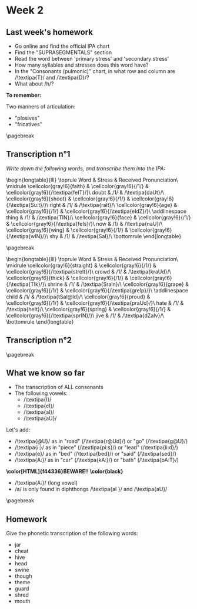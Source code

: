 # Week 2



## Last week's homework

* Go online and find the official IPA chart
* Find the "SUPRASEGMENTALS" section
* Read the word between 'primary stress' and 'secondary stress'
* How many syllables and stresses does this word have?
* In the "Consonants (pulmonic)" chart, in what row and column are /\textipa{T}/ and /\textipa{D}/?
* What  about /h/?



**To remember:**

Two manners of articulation: 

* "plosives" 
* "fricatives"


\pagebreak

## Transcription n°1

*Write down the following words, and transcribe them into the IPA:*




\begin{longtable}{lll}
\toprule
Word & Stress & Received Pronunciation\\
\midrule
\cellcolor{gray!6}{faith} & \cellcolor{gray!6}{/1/} & \cellcolor{gray!6}{/\textipa{feIT}/}\\
doubt & /1/ & /\textipa{daUt}/\\
\cellcolor{gray!6}{shoot} & \cellcolor{gray!6}{/1/} & \cellcolor{gray!6}{/\textipa{Su:t}/}\\
right & /1/ & /\textipa{raIt}/\\
\cellcolor{gray!6}{age} & \cellcolor{gray!6}{/1/} & \cellcolor{gray!6}{/\textipa{eIdZ}/}\\
\addlinespace
thing & /1/ & /\textipa{TIN}/\\
\cellcolor{gray!6}{face} & \cellcolor{gray!6}{/1/} & \cellcolor{gray!6}{/\textipa{feIs}/}\\
now & /1/ & /\textipa{naU}/\\
\cellcolor{gray!6}{wing} & \cellcolor{gray!6}{/1/} & \cellcolor{gray!6}{/\textipa{wIN}/}\\
shy & /1/ & /\textipa{SaI}/\\
\bottomrule
\end{longtable}

\pagebreak


\begin{longtable}{lll}
\toprule
Word & Stress & Received Pronunciation\\
\midrule
\cellcolor{gray!6}{straight} & \cellcolor{gray!6}{/1/} & \cellcolor{gray!6}{/\textipa{streIt}/}\\
crowd & /1/ & /\textipa{kraUd}/\\
\cellcolor{gray!6}{thick} & \cellcolor{gray!6}{/1/} & \cellcolor{gray!6}{/\textipa{TIk}/}\\
shrine & /1/ & /\textipa{SraIn}/\\
\cellcolor{gray!6}{grape} & \cellcolor{gray!6}{/1/} & \cellcolor{gray!6}{/\textipa{greIp}/}\\
\addlinespace
child & /1/ & /\textipa{tSaI@ld}/\\
\cellcolor{gray!6}{proud} & \cellcolor{gray!6}{/1/} & \cellcolor{gray!6}{/\textipa{praUd}/}\\
hate & /1/ & /\textipa{heIt}/\\
\cellcolor{gray!6}{spring} & \cellcolor{gray!6}{/1/} & \cellcolor{gray!6}{/\textipa{sprIN}/}\\
jive & /1/ & /\textipa{dZaIv}/\\
\bottomrule
\end{longtable}

## Transcription n°2


\pagebreak

## What we know so far

* The transcription of ALL consonants
* The following vowels: 
  - /\textipa{I}/
  - /\textipa{eI}/
  - /\textipa{aI}/
  - /\textipa{aU}/



Let's add:

* /\textipa{@U}/ as in "road" (/\textipa{r@Ud}/) or "go" (/\textipa{g@U}/)
* /\textipa{i:}/ as in "piece" (/\textipa{pi:s}/) or "lead" (/\textipa{li:d}/)
* /\textipa{e}/ as in "bed" (/\textipa{bed}/) or "said" (/\textipa{sed}/)
* /\textipa{A:}/ as in "car" (/\textipa{kA:}/) or "bath" (/\textipa{bA:T}/)

**\color[HTML]{f44336}BEWARE!! \color{black}** 
- /\textipa{A:}/ (long vowel)
- /a/ is only found in diphthongs /\textipa{aI }/ and /\textipa{aU}/ 

\pagebreak

## Homework

Give the phonetic transcription of the following words:


* jar
* cheat
* hive
* head
* swine
* though
* theme
* guard
* shred
* mouth


